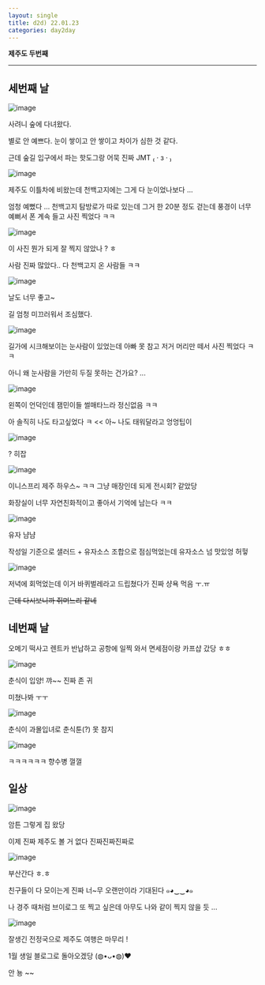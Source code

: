 ```yaml
---
layout: single
title: d2d) 22.01.23
categories: day2day
---
```


__제주도 두번째__

-------------------------------------------------------------------------------------------

## 세번째 날

![image](https://user-images.githubusercontent.com/52832956/150674799-a88cd417-106b-4630-ae69-953ef1c69e35.png)

사려니 숲에 다녀왔다.

별로 안 예쁘다. 눈이 쌓이고 안 쌓이고 차이가 심한 것 같다.

근데 숲길 입구에서 파는 핫도그랑 어묵 진짜 JMT ₍ · з · ₎

![image](https://user-images.githubusercontent.com/52832956/150674065-97812b03-d3be-49ef-ba06-83c8de2512cf.png)

제주도 이틀차에 비왔는데 천백고지에는 그게 다 눈이었나보다 ...

엄청 예뻤다 ... 천백고지 탐방로가 따로 있는데 그거 한 20분 정도 걷는데 풍경이 너무 예뻐서 폰 계속 들고 사진 찍었다 ㅋㅋ

![image](https://user-images.githubusercontent.com/52832956/150674115-84989c30-13b6-4fb0-8be9-8eaf735ea9d2.png)

이 사진 뭔가 되게 잘 찍지 않았나 ? ㅎ

사람 진짜 많았다.. 다 천백고지 온 사람들 ㅋㅋ

![image](https://user-images.githubusercontent.com/52832956/150674151-15de808f-4c0d-404c-a86d-4b0a5342608a.png)

날도 너무 좋고~

길 엄청 미끄러워서 조심했다.

![image](https://user-images.githubusercontent.com/52832956/150674170-6bdb1ebe-b693-428d-9a9b-d61b714d62a9.png)

길가에 시크해보이는 눈사람이 있었는데 아빠 못 참고 저거 머리만 떼서 사진 찍었다 ㅋㅋ

아니 왜 눈사람을 가만히 두질 못하는 건가요? ...

![image](https://user-images.githubusercontent.com/52832956/150674820-7022d8b7-a9cf-4333-9269-29397977ce80.png)

왼쪽이 언덕인데 잼민이들 썰매타느라 정신없음 ㅋㅋ

아 솔직히 나도 타고싶었다 ㅋ << 아~ 나도 태워달라고 엉엉팁이 

![image](https://user-images.githubusercontent.com/52832956/150674228-3d789821-a20c-4cda-abf8-1c0804ad8e7f.png)

? 히잡

![image](https://user-images.githubusercontent.com/52832956/150674249-7b9e2107-3065-4116-9e61-b57128e7e0eb.png)

이니스프리 제주 하우스~ ㅋㅋ 그냥 매장인데 되게 전시회? 같았당

화장실이 너무 자연친화적이고 좋아서 기억에 남는다 ㅋㅋ

![image](https://user-images.githubusercontent.com/52832956/150674281-39ed0ec1-7347-4d93-bcd3-0d1cdff0a715.png)

유자 냠냠

작성일 기준으로 샐러드 + 유자소스 조합으로 점심먹었는데 유자소스 넘 맛있엉 허헣

![image](https://user-images.githubusercontent.com/52832956/150674314-19f82e69-b1da-45b9-8d1d-8c5300310d14.png)

저녁에 회먹었는데 이거 바퀴벌레라고 드립쳤다가 진짜 샹욕 먹음 ㅜ.ㅠ 

~~근데 다시보니까 쥐며느리 같네~~

## 네번째 날

오메기 떡사고 렌트카 반납하고 공항에 일찍 와서 면세점이랑 카프샵 갔당 ㅎㅎ

![image](https://user-images.githubusercontent.com/52832956/150674380-6e474477-0d5b-4615-859e-6b9a8210ed7c.png)

춘식이 입양! 꺄~~ 진짜 존 귀

미쳤나봐 ㅜㅜ

![image](https://user-images.githubusercontent.com/52832956/150674401-e215812a-a0db-42df-8dd7-3ea51c984e98.png)

춘식이 과몰입녀로 춘식툰(?) 못 참지

![image](https://user-images.githubusercontent.com/52832956/150674420-b1626c0c-14c8-4e93-bfbb-784652176d8f.png)

ㅋㅋㅋㅋㅋㅋ 향수병 껄껄

## 일상

![image](https://user-images.githubusercontent.com/52832956/150674456-6ee7c3b3-574c-4811-b64d-e5b0c8e09eb2.png)

암튼 그렇게 집 왔당 

이제 진짜 제주도 볼 거 없다 진짜진짜진짜로

![image](https://user-images.githubusercontent.com/52832956/150674511-6579669d-705a-4d64-91b5-07a305701ee9.png)

부산간다 ㅎ.ㅎ

친구들이 다 모이는게 진짜 너~무 오랜만이라 기대된다 ๑◕‿‿◕๑

나 경주 때처럼 브이로그 또 찍고 싶은데 아무도 나와 같이 찍지 않을 듯 ...

![image](https://user-images.githubusercontent.com/52832956/150674566-93595261-512b-4261-b6f5-fa08b0455fe0.png)

잘생긴 전정국으로 제주도 여행은 마무리 !

1월 생일 블로그로 돌아오겠당 (◍•ᴗ•◍)❤

안 뇽 ~~
